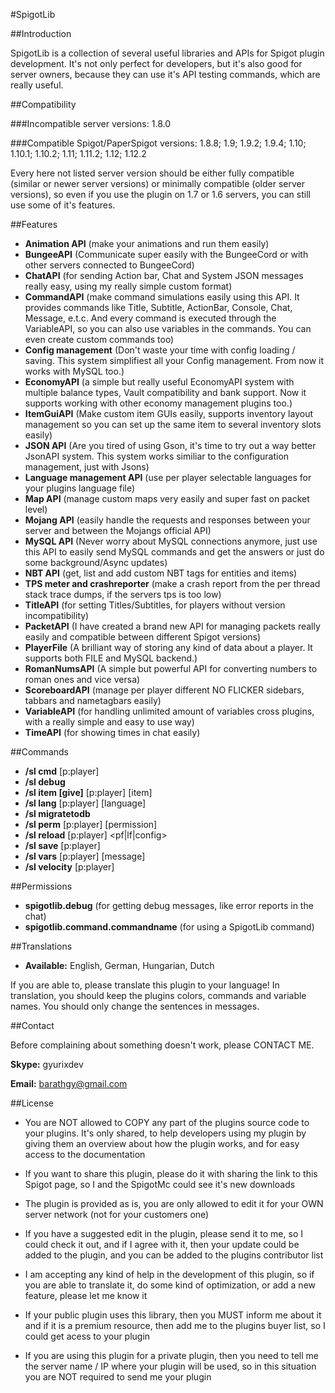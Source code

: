 #SpigotLib

##Introduction

SpigotLib is a collection of several useful libraries and APIs
for Spigot plugin development. It's not only perfect for developers,
but it's also good for server owners, because they can use it's API
testing commands, which are really useful.

##Compatibility

###Incompatible server versions:
1.8.0

###Compatible Spigot/PaperSpigot versions:
1.8.8; 1.9; 1.9.2; 1.9.4; 1.10; 1.10.1; 1.10.2; 1.11; 1.11.2; 1.12​; 1.12.2

Every here not listed server version should be either fully compatible
(similar or newer server versions) or minimally compatible (older server versions),
so even if you use the plugin on 1.7 or 1.6 servers,
you can still use some of it's features.

##Features

- **Animation API** (make your animations and run them easily)
- **BungeeAPI** (Communicate super easily with the BungeeCord or with other servers connected to BungeeCord)
- **ChatAPI** (for sending Action bar, Chat and System JSON messages really easy, using my really simple custom format)
- **CommandAPI** (make command simulations easily using this API. It provides commands like Title, Subtitle, ActionBar, Console, Chat, Message, e.t.c. And every command is executed through the VariableAPI, so you can also use variables in the commands. You can even create custom commands too)
- **Config management** (Don't waste your time with config loading / saving. This system simplifiest all your Config management. From now it works with MySQL too.)
- **EconomyAPI** (a simple but really useful EconomyAPI system with multiple balance types, Vault compatibility and bank support. Now it supports working with other economy management plugins too.)
- **ItemGuiAPI** (Make custom item GUIs easily, supports inventory layout management so you can set up the same item to several inventory slots easily)
- **JSON API** (Are you tired of using Gson, it's time to try out a way better JsonAPI system. This system works similiar to the configuration management, just with Jsons)
- **Language management API** (use per player selectable languages for your plugins language file)
- **Map API** (manage custom maps very easily and super fast on packet level)
- **Mojang API** (easily handle the requests and responses between your server and between the Mojangs official API)
- **MySQL API** (Never worry about MySQL connections anymore, just use this API to easily send MySQL commands and get the answers or just do some background/Async updates)
- **NBT API** (get, list and add custom NBT tags for entities and items)
- **TPS meter and crashreporter** (make a crash report from the per thread stack trace dumps, if the servers tps is too low)
- **TitleAPI** (for setting Titles/Subtitles, for players without version incompatibility)
- **PacketAPI** (I have created a brand new API for managing packets really easily and compatible between different Spigot versions)
- **PlayerFile** (A brilliant way of storing any kind of data about a player. It supports both FILE and MySQL backend.)
- **RomanNumsAPI** (A simple but powerful API for converting numbers to roman ones and vice versa)
- **ScoreboardAPI** (manage per player different NO FLICKER sidebars, tabbars and nametagbars easily)
- **VariableAPI** (for handling unlimited amount of variables cross plugins, with a really simple and easy to use way)
- **TimeAPI** (for showing times in chat easily)

##Commands
- **/sl cmd** [p:player] <command>
- **/sl debug** 
- **/sl item [give]** [p:player] [item]
- **/sl lang** [p:player] [language]
- **/sl migratetodb**
- **/sl perm** [p:player] [permission]
- **/sl reload** [p:player] <pf|lf|config>
- **/sl save** [p:player] <pf>
- **/sl vars** [p:player] [message]
- **/sl velocity** [p:player] <x> <y> <z>

##Permissions
- **spigotlib.debug** (for getting debug messages, like error reports in the chat)
- **spigotlib.command.commandname** (for using a SpigotLib command)

##Translations

- **Available:** English, German, Hungarian, Dutch

If you are able to, please translate this plugin to your language! In translation, you should keep the plugins colors, commands and variable names. You should only change the sentences in messages.

##Contact

Before complaining about something doesn't work, please CONTACT ME.

**Skype:** gyurixdev

**Email:** barathgy@gmail.com

##​License

- You are NOT allowed to COPY any part of the plugins source code to your plugins. It's only shared, to help developers using my plugin by giving them an overview about how the plugin works, and for easy access to the documentation

- If you want to share this plugin, please do it with sharing the link to this Spigot page, so I and the SpigotMc could see it's new downloads

- The plugin is provided as is, you are only allowed to edit it for your OWN server network (not for your customers one)

- If you have a suggested edit in the plugin, please send it to me, so I could check it out, and if I agree with it, then your update could be added to the plugin, and you can be added to the plugins contributor list

- I am accepting any kind of help in the development of this plugin, so if you are able to translate it, do some kind of optimization, or add a new feature, please let me know it

- If your public plugin uses this library, then you MUST inform me about it and if it is a premium resource, then add me to the plugins buyer list, so I could get acess to your plugin

- If you are using this plugin for a private plugin, then you need to tell me the server name / IP where your plugin will be used, so in this situation you are NOT required to send me your plugin